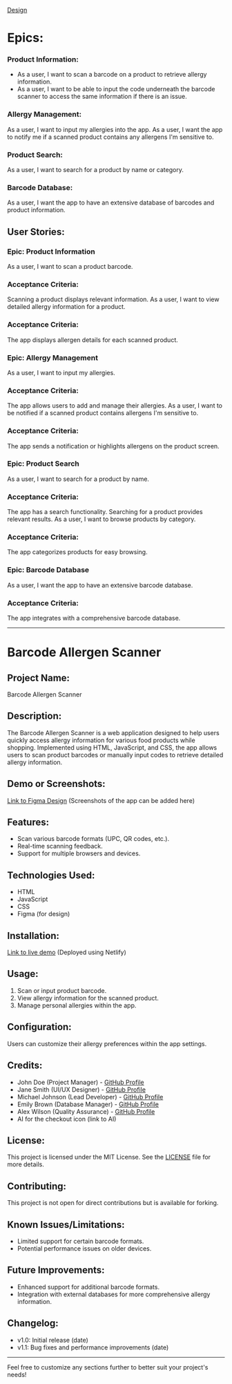 [Design](https://www.figma.com/file/RB02EE4zorj5LwuhkXogdW/Allergy-App?type=design&node-id=0%3A1&mode=design&t=ltocGRlCOggKFK5C-1)
# Epics:
### Product Information:
* As a user, I want to scan a barcode on a product to retrieve allergy information.
* As a user, I want to be able to input the code underneath the barcode scanner to access the same information if there is an issue.
### Allergy Management:
As a user, I want to input my allergies into the app.
As a user, I want the app to notify me if a scanned product contains any allergens I'm sensitive to.
### Product Search:
As a user, I want to search for a product by name or category.
### Barcode Database:
As a user, I want the app to have an extensive database of barcodes and product information.
## User Stories:
### Epic: Product Information
As a user, I want to scan a product barcode.
### Acceptance Criteria:
Scanning a product displays relevant information.
As a user, I want to view detailed allergy information for a product.
### Acceptance Criteria:
The app displays allergen details for each scanned product.
### Epic: Allergy Management
As a user, I want to input my allergies.
### Acceptance Criteria:
The app allows users to add and manage their allergies.
As a user, I want to be notified if a scanned product contains allergens I'm sensitive to.
### Acceptance Criteria:
The app sends a notification or highlights allergens on the product screen.
### Epic: Product Search
As a user, I want to search for a product by name.
### Acceptance Criteria:
The app has a search functionality.
Searching for a product provides relevant results.
As a user, I want to browse products by category.
### Acceptance Criteria:
The app categorizes products for easy browsing.
### Epic: Barcode Database
As a user, I want the app to have an extensive barcode database.
### Acceptance Criteria:
The app integrates with a comprehensive barcode database.


---

# Barcode Allergen Scanner

## Project Name:
Barcode Allergen Scanner

## Description:
The Barcode Allergen Scanner is a web application designed to help users quickly access allergy information for various food products while shopping. Implemented using HTML, JavaScript, and CSS, the app allows users to scan product barcodes or manually input codes to retrieve detailed allergy information.

## Demo or Screenshots:
[Link to Figma Design](https://www.figma.com/file/RB02EE4zorj5LwuhkXogdW/Allergy-App?type=design&node-id=0%3A1&mode=design&t=ltocGRlCOggKFK5C-1)
(Screenshots of the app can be added here)

## Features:
- Scan various barcode formats (UPC, QR codes, etc.).
- Real-time scanning feedback.
- Support for multiple browsers and devices.

## Technologies Used:
- HTML
- JavaScript
- CSS
- Figma (for design)

## Installation:
[Link to live demo](#) (Deployed using Netlify)

## Usage:
1. Scan or input product barcode.
2. View allergy information for the scanned product.
3. Manage personal allergies within the app.

## Configuration:
Users can customize their allergy preferences within the app settings.

## Credits:
- John Doe (Project Manager) - [GitHub Profile](#)
- Jane Smith (UI/UX Designer) - [GitHub Profile](#)
- Michael Johnson (Lead Developer) - [GitHub Profile](#)
- Emily Brown (Database Manager) - [GitHub Profile](#)
- Alex Wilson (Quality Assurance) - [GitHub Profile](#)
- AI for the checkout icon (link to AI)

## License:
This project is licensed under the MIT License. See the [LICENSE](LICENSE) file for more details.

## Contributing:
This project is not open for direct contributions but is available for forking.

## Known Issues/Limitations:
- Limited support for certain barcode formats.
- Potential performance issues on older devices.

## Future Improvements:
- Enhanced support for additional barcode formats.
- Integration with external databases for more comprehensive allergy information.

## Changelog:
- v1.0: Initial release (date)
- v1.1: Bug fixes and performance improvements (date)

---

Feel free to customize any sections further to better suit your project's needs!
